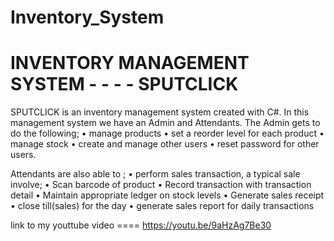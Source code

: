 # Inventory_System

INVENTORY MANAGEMENT SYSTEM - - - - SPUTCLICK
==============================================
SPUTCLICK is an inventory management system created with C#. In this management
system we have an Admin and Attendants. The Admin gets to do the following;
	•	 manage products 
	•	set a reorder level for each product 
	•	 manage stock 
	•	 create and manage other users
	•	 reset password for other users.
  
 Attendants are also able to ;
	•	 perform sales transaction, a typical sale involve;
	•	Scan barcode of product 
	•	Record transaction with transaction detail 
	•	Maintain appropriate ledger on stock levels 
	•	Generate sales receipt 
	•	close till(sales) for the day
	•	 generate sales report for daily transactions
  
  link to my youttube video ==== https://youtu.be/9aHzAg7Be30

